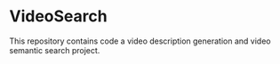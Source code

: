 # VideoSearch
This repository contains code a video description generation and video semantic search project.
